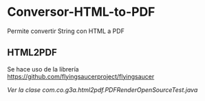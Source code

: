 # Conversor-HTML-to-PDF
Permite convertir String con HTML a PDF

## HTML2PDF
Se hace uso de la librería https://github.com/flyingsaucerproject/flyingsaucer

*Ver la clase com.co.g3a.html2pdf.PDFRenderOpenSourceTest.java*
